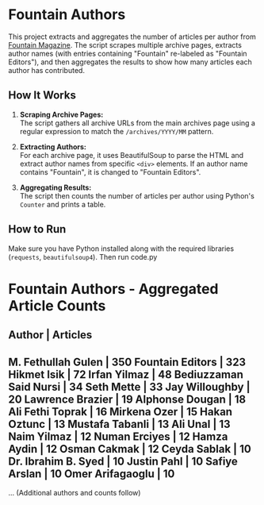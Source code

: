 # Fountain Authors

This project extracts and aggregates the number of articles per author from [Fountain Magazine](https://fountainmagazine.com/archives). The script scrapes multiple archive pages, extracts author names (with entries containing "Fountain" re-labeled as "Fountain Editors"), and then aggregates the results to show how many articles each author has contributed.

## How It Works

1. **Scraping Archive Pages:**  
   The script gathers all archive URLs from the main archives page using a regular expression to match the `/archives/YYYY/MM` pattern.

2. **Extracting Authors:**  
   For each archive page, it uses BeautifulSoup to parse the HTML and extract author names from specific `<div>` elements. If an author name contains "Fountain", it is changed to "Fountain Editors".

3. **Aggregating Results:**  
   The script then counts the number of articles per author using Python's `Counter` and prints a table.

## How to Run

Make sure you have Python installed along with the required libraries (`requests`, `beautifulsoup4`). Then run code.py


Fountain Authors - Aggregated Article Counts
=============================================

Author                         | Articles
---------------------------------------------
M. Fethullah Gulen             |        350
Fountain Editors               |        323
Hikmet Isik                    |         72
Irfan Yilmaz                   |         48
Bediuzzaman Said Nursi         |         34
Seth Mette                     |         33
Jay Willoughby                 |         20
Lawrence Brazier               |         19
Alphonse Dougan                |         18
Ali Fethi Toprak               |         16
Mirkena Ozer                   |         15
Hakan Oztunc                   |         13
Mustafa Tabanli                |         13
Ali Unal                       |         13
Naim Yilmaz                    |         12
Numan Erciyes                  |         12
Hamza Aydin                    |         12
Osman Cakmak                   |         12
Ceyda Sablak                   |         10
Dr. Ibrahim B. Syed            |         10
Justin Pahl                    |         10
Safiye Arslan                  |         10
Omer Arifagaoglu               |         10
---------------------------------------------
... (Additional authors and counts follow)
